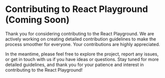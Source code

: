 # Contributing to React Playground (Coming Soon)

Thank you for considering contributing to the React Playground. We are actively working on creating detailed contribution guidelines to make the process smoother for everyone. Your contributions are highly appreciated.

In the meantime, please feel free to explore the project, report any issues, or get in touch with us if you have ideas or questions. Stay tuned for more detailed guidelines, and thank you for your patience and interest in contributing to the React Playground!
